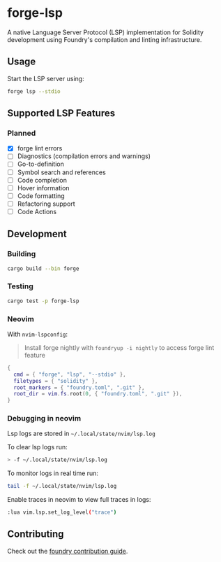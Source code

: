 # forge-lsp

A native Language Server Protocol (LSP) implementation for Solidity development using Foundry's compilation and linting infrastructure.

## Usage

Start the LSP server using:

```bash
forge lsp --stdio
```

## Supported LSP Features

### Planned

- [x] forge lint errors
- [ ] Diagnostics (compilation errors and warnings)
- [ ] Go-to-definition
- [ ] Symbol search and references
- [ ] Code completion
- [ ] Hover information
- [ ] Code formatting
- [ ] Refactoring support
- [ ] Code Actions

## Development

### Building

```bash
cargo build --bin forge
```

### Testing

```bash
cargo test -p forge-lsp
```

### Neovim

With `nvim-lspconfig`:

> Install forge nightly with `foundryup -i nightly` to access forge lint feature

```lua
{
  cmd = { "forge", "lsp", "--stdio" },
  filetypes = { "solidity" },
  root_markers = { "foundry.toml", ".git" },
  root_dir = vim.fs.root(0, { "foundry.toml", ".git" }),
}
```

### Debugging in neovim

Lsp logs are stored in `~/.local/state/nvim/lsp.log`

To clear lsp logs run:

```bash
> -f ~/.local/state/nvim/lsp.log
```

To monitor logs in real time run:

```bash
tail -f ~/.local/state/nvim/lsp.log
```

Enable traces in neovim to view full traces in logs:

```sh
:lua vim.lsp.set_log_level("trace")
```

## Contributing

Check out the [foundry contribution guide](https://github.com/foundry-rs/foundry/blob/master/CONTRIBUTING.md).
